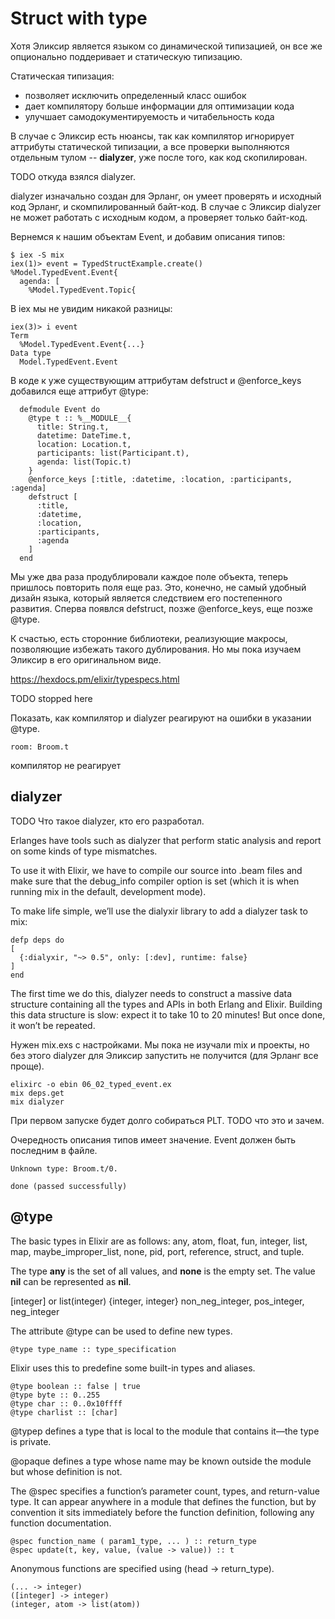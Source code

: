 # Struct with type

Хотя Эликсир является языком со динамической типизацией, он все же опционально поддеривает и статическую типизацию. 

Статическая типизация:
- позволяет исключить определенный класс ошибок
- дает компилятору больше информации для оптимизации кода
- улучшает самодокументируемость и читабельность кода

В случае с Эликсир есть нюансы, так как компилятор игнорирует аттрибуты статической типизации, а все проверки выполняются отдельным тулом -- **dialyzer**, уже после того, как код скопилирован.

TODO откуда взялся dialyzer.

dialyzer изначально создан для Эрланг, он умеет проверять и исходный код Эрланг, и скомпилированный байт-код. В случае с Эликсир dialyzer не может работать с исходным кодом, а проверяет только байт-код.

Вернемся к нашим объектам Event, и добавим описания типов:

```
$ iex -S mix
iex(1)> event = TypedStructExample.create()
%Model.TypedEvent.Event{
  agenda: [
    %Model.TypedEvent.Topic{
```

В iex мы не увидим никакой разницы:
```
iex(3)> i event
Term
  %Model.TypedEvent.Event{...}
Data type
  Model.TypedEvent.Event
```

В коде к уже существующим аттрибутам defstruct и @enforce_keys добавился еще аттрибут @type:
```
  defmodule Event do
    @type t :: %__MODULE__{
      title: String.t,
      datetime: DateTime.t,
      location: Location.t,
      participants: list(Participant.t),
      agenda: list(Topic.t)
    }
    @enforce_keys [:title, :datetime, :location, :participants, :agenda]
    defstruct [
      :title,
      :datetime,
      :location,
      :participants,
      :agenda
    ]
  end
```

Мы уже два раза продублировали каждое поле объекта, теперь пришлось повторить поля еще раз. Это, конечно, не самый удобный дизайн языка, который является следствием его постепенного развития. Сперва появлся defstruct, позже @enforce_keys, еще позже @type.

К счастью, есть сторонние библиотеки, реализующие макросы, позволяющие избежать такого дублирования. Но мы пока изучаем Эликсир в его оригинальном виде.

https://hexdocs.pm/elixir/typespecs.html

TODO stopped here

Показать, как компилятор и dialyzer реагируют на ошибки в указании @type.

```
room: Broom.t
```
компилятор не реагирует


## dialyzer

TODO
Что такое dialyzer, кто его разработал.

Erlanges have tools such as dialyzer that perform static analysis 
and report on some kinds of type mismatches.

To use it with Elixir, we have to compile our source into .beam files 
and make sure that the debug_info compiler option is set 
(which it is when running mix in the default, development mode).

To make life simple, we’ll use the dialyxir library to add a dialyzer task to mix:
```
defp deps do
[
  {:dialyxir, "~> 0.5", only: [:dev], runtime: false}
]
end
```

The first time we do this, dialyzer needs to construct a massive data structure 
containing all the types and APIs in both Erlang and Elixir. 
Building this data structure is slow: expect it to take 10 to 20 minutes! 
But once done, it won’t be repeated.


Нужен mix.exs с настройками. Мы пока не изучали mix и проекты, но без этого dialyzer для Эликсир запустить не получится (для Эрланг все проще).

```
elixirc -o ebin 06_02_typed_event.ex
mix deps.get
mix dialyzer
```

При первом запуске будет долго собираться PLT. TODO что это и зачем.

Очередность описания типов имеет значение. Event должен быть последним в файле.

```
Unknown type: Broom.t/0.

done (passed successfully)
```

## @type

The basic types in Elixir are as follows: 
any, atom, float, fun, integer, list, map, maybe_improper_list, 
none, pid, port, reference, struct, and tuple.

The type **any** is the set of all values, 
and **none** is the empty set.
The value **nil** can be represented as **nil**.

[integer] or list(integer)
{integer, integer}
non_neg_integer, pos_integer, neg_integer

The attribute @type can be used to define new types.
```
@type type_name :: type_specification
```
Elixir uses this to predefine some built-in types and aliases.
```
@type boolean :: false | true
@type byte :: 0..255
@type char :: 0..0x10ffff
@type charlist :: [char]
```

@typep defines a type that is local to the module that contains it—the type is private. 

@opaque defines a type whose name may be known outside the module but whose definition is not.

The @spec specifies a function’s parameter count, types, and return-value type. 
It can appear anywhere in a module that defines the function, 
but by convention it sits immediately before the function definition, 
following any function documentation. 
```
@spec function_name ( param1_type, ... ) :: return_type
@spec update(t, key, value, (value -> value)) :: t
```

Anonymous functions are specified using (head -> return_type).
```
(... -> integer)
([integer] -> integer)
(integer, atom -> list(atom))
```


